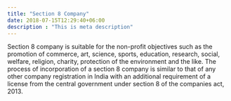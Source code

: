 ```yaml
---
title: "Section 8 Company"
date: 2018-07-15T12:29:40+06:00
description : "This is meta description"
---
```

Section 8 company is suitable for the non-profit objectives such as the promotion of commerce, art, science, sports, education, research, social, welfare, religion, charity, protection of the environment and the like. The process of incorporation of a section 8 company is similar to that of any other company registration in India with an additional requirement of a license from the central government under section 8 of the companies act, 2013.